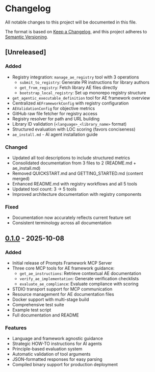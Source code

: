 # Changelog

All notable changes to this project will be documented in this file.

The format is based on [Keep a Changelog](https://keepachangelog.com/en/1.0.0/),
and this project adheres to [Semantic Versioning](https://semver.org/spec/v2.0.0.html).

## [Unreleased]

### Added

- Registry integration: `manage_ae_registry` tool with 3 operations
  - `submit_to_registry`: Generate PR instructions for library authors
  - `get_from_registry`: Fetch library AE files directly
  - `bootstrap_local_registry`: Set up monorepo registry structure
- `get_agentic_executable_definition` tool for AE framework overview
- Centralized `AEFrameworkConfig` with registry configuration
- `AEValidationConfig` for objective metrics
- GitHub raw file fetcher for registry access
- Registry resolver for path and URL building
- Library ID validation (`<language>_<library_name>` format)
- Structured evaluation with LOC scoring (favors conciseness)
- `ae_install.md` - AI agent installation guide

### Changed

- Updated all tool descriptions to include structured metrics
- Consolidated documentation from 3 files to 2 (README.md + ae_install.md)
- Removed QUICKSTART.md and GETTING_STARTED.md (content merged)
- Enhanced README.md with registry workflows and all 5 tools
- Updated tool count: 3 → 5 tools
- Improved architecture documentation with registry components

### Fixed

- Documentation now accurately reflects current feature set
- Consistent terminology across all documentation

## [0.1.0] - 2025-10-08

### Added

- Initial release of Prompts Framework MCP Server
- Three core MCP tools for AE framework guidance:
  - `get_ae_instructions`: Retrieve contextual AE documentation
  - `verify_ae_implementation`: Generate verification checklists
  - `evaluate_ae_compliance`: Evaluate compliance with scoring
- STDIO transport support for MCP communication
- Resource management for AE documentation files
- Docker support with multi-stage build
- Comprehensive test suite
- Example test script
- Full documentation and README

### Features

- Language and framework agnostic guidance
- Strategic HOW-TO instructions for AI agents
- Principle-based evaluation system
- Automatic validation of tool arguments
- JSON-formatted responses for easy parsing
- Compiled binary support for production deployment

[0.1.0]: https://github.com/fluent-meaning-symbiotic/agentic_executables/releases/tag/v0.1.0
